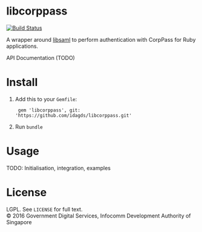 # libcorppass
[![Build Status](https://travis-ci.org/idagds/libcorppass.svg?branch=master)](https://travis-ci.org/idagds/libcorppass)

A wrapper around [libsaml](https://github.com/digidentity/libsaml) to perform authentication with CorpPass for Ruby applications.

API Documentation (TODO)

# Install

1. Add this to your `Gemfile`:

        gem 'libcorppass', git: 'https://github.com/idagds/libcorppass.git'

2. Run `bundle`

# Usage

TODO: Initialisation, integration, examples

# License

LGPL. See `LICENSE` for full text.  
&copy; 2016 Government Digital Services, Infocomm Development Authority of Singapore
